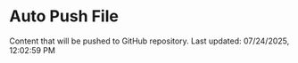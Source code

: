 # Auto Push File

Content that will be pushed to GitHub repository.
Last updated: 07/24/2025, 12:02:59 PM